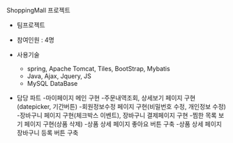 ShoppingMall 프로젝트
 - 팀프로젝트
 - 참여인원 : 4명
 - 사용기술
    - spring, Apache Tomcat, Tiles, BootStrap, Mybatis
    - Java, Ajax, Jquery, JS
    - MySQL DataBase

- 담당 파트
 -마이페이지 메인 구현
 -주문내역조회, 상세보기 페이지 구현(datepicker, 기간버튼) 
 -회원정보수정 페이지 구현(비밀번호 수정, 개인정보 수정)
 -장바구니 페이지 구현(체크박스 이벤트), 장바구니 결제페이지 구현
 -찜한 목록 보기 페이지 구현(상품 삭제)
 -상품 상세 페이지 좋아요 버튼 구축
 -상품 상세 페이지 장바구니 등록 버튼 구축
